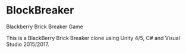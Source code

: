 # BlockBreaker
Blackberry Brick Breaker Game

This is a BlackBerry Brick Breaker clone using Unity 4/5, C# and Visual Studio 2015/2017.
